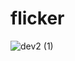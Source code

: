 # flicker
![dev2 (1)](https://github.com/nguyentrungduc134/flicker/assets/86754554/7ff911da-47af-47cd-8f56-c6a545bbaffa)


